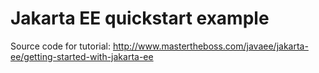 Jakarta EE quickstart example 
===============================
Source code for tutorial: http://www.mastertheboss.com/javaee/jakarta-ee/getting-started-with-jakarta-ee
 
